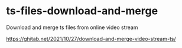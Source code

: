 # ts-files-download-and-merge
Download and merge ts files from online video stream

https://ghitab.net/2021/10/27/download-and-merge-video-stream-ts/
